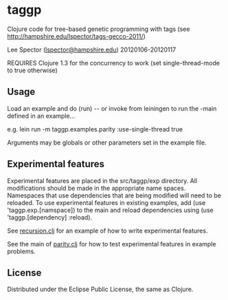 # taggp

Clojure code for tree-based genetic programming with tags
(see http://hampshire.edu/lspector/tags-gecco-2011/)

Lee Spector (lspector@hampshire.edu) 20120106-20120117

REQUIRES Clojure 1.3 for the concurrency to work (set single-thread-mode to true otherwise)

## Usage

Load an example and do (run) -- or invoke from leiningen to run the -main defined in 
an example...

e.g. lein run -m taggp.examples.parity :use-single-thread true

Arguments may be globals or other parameters set in the example file.



## Experimental features

Experimental features are placed in the src/taggp/exp directory. All modifications should be made in the appropriate name spaces. Namespaces that use dependencies that are being modified will need to be reloaded. To use experimental features in existing examples, add (use 'taggp.exp.[namspace]) to the main and reload dependencies using (use 'taggp.[dependency] :reload).

See [recursion.clj](https://github.com/lspector/taggp/blob/refactor/src/taggp/exp/recursion.clj) for an example of how to write experimental features.

See the main of <a href="https://github.com/lspector/taggp/blob/refactor/src/taggp/examples/parity.clj">parity.clj</a> for how to test experimental features in example problems.



## License

Distributed under the Eclipse Public License, the same as Clojure.
